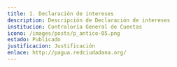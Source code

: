 ```yaml
---
title: 1. Declaración de intereses
description: Descripción de Declaración de intereses
institucion: Contraloría General de Cuentas
icono: /images/posts/p_antico-05.png
estado: Publicado
justificacion: Justificación
enlace: http://pagua.redciudadana.org/
---
```

